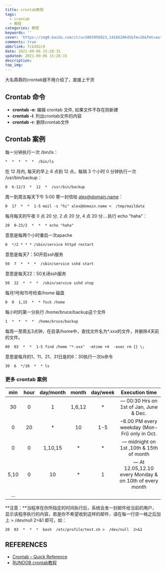 ```yaml
---
title: crontab教程
tags:
  - crontab
  - 教程
categories: 教程
keywords: ''
cover: 'https://img0.baidu.com/it/u=3865956923,1416620645&fm=26&fmt=auto&gp=0.jpg'
comments: true
abbrlink: 7cb382c9
date: 2021-09-06 15:28:15
updated: 2021-09-06 15:28:15
description:
top_img:
---
```




大名鼎鼎的crontab就不用介绍了，直接上干货
## Crontab 命令


- **crontab -e**: 编辑 crontab 文件, 如果文件不存在则新建
- **crontab -l**: 列出crontab文件的内容
- **crontab -r**: 删除crontab文件



## Crontab 案例

每一分钟执行一次 /bin/ls：

```shell
*  *  *  *  *  /bin/ls
```

在 12 月内, 每天的早上 6 点到 12 点，每隔 3 个小时 0 分钟执行一次 /usr/bin/backup：
```shell
0  6-12/3  *  12  *  /usr/bin/backup
```
周一到周五每天下午 5:00 寄一封信给 alex@domain.name：
```shell
0  17  *  *  1-5 mail -s "hi" alex@domain.name <  /tmp/maildata
```
每月每天的午夜 0 点 20 分, 2 点 20 分, 4 点 20 分....执行 echo "haha"：
```shell
20  0-23/2  *  *  * echo "haha"
```
意思是每两个小时重启一次apache 
```shell
0  */2 * * * /sbin/service httpd restart
```
意思是每天7：50开启ssh服务  
```shell
50  7  *  *  *  /sbin/service sshd start
```
意思是每天22：50关闭ssh服务  
```shell
50  22  *  *  *  /sbin/service sshd stop
``` 
每月1号和15号检查/home 磁盘  
```shell
0  0  1,15  *  * fsck /home
``` 
每小时的第一分执行  /home/bruce/backup这个文件  
```shell
1  *  *  *  *  /home/bruce/backup
``` 
每周一至周五3点钟，在目录/home中，查找文件名为*.xxx的文件，并删除4天前的文件。  
```shell
00  03  *  *  1-5 find /home "*.xxx"  -mtime +4  -exec rm {} \; 
```
意思是每月的1、11、21、31日是的6：30执行一次ls命令
```shell
30  6  */10  *  * ls
```


### 更多 crontab 案例



| min | hour | day/month | month | day/week | Execution time |
| :---: | :---: | :---: | :---: | :---: | :---: |
| 30  | 0   | 1   | 1,6,12 | *   | — 00:30 Hrs on 1st of Jan, June & Dec. |
| 0   | 20  | *   | 10  | 1-5 | –8.00 PM every weekday (Mon-Fri) only in Oct. |
| 0   | 0   | 1,10,15 | *   | *   | — midnight on 1st ,10th & 15th of month |
| 5,10 | 0   | 10  | *   | 1   | — At 12.05,12.10 every Monday & on 10th of every month |
| ...  |     |     |     |     |     |

**注意：**当程序在你所指定的时间执行后，系统会发一封邮件给当前的用户，显示该程序执行的内容，若是你不希望收到这样的邮件，请在每一行空一格之后加上 \> /dev/null 2>&1 即可，如：
```shell
20  03  *  *  *  bash  /etc/profile/test.sh >  /dev/null  2>&1 
```






## REFERENCES
 - [Crontab – Quick Reference](https://www.adminschoice.com/crontab-quick-reference)
 - [RUNOOB crontab教程](https://www.runoob.com/linux/linux-comm-crontab.html)
